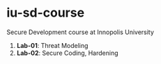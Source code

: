 # iu-sd-course
Secure Development course at Innopolis University

1. **Lab-01**: Threat Modeling
2. **Lab-02**: Secure Coding, Hardening

